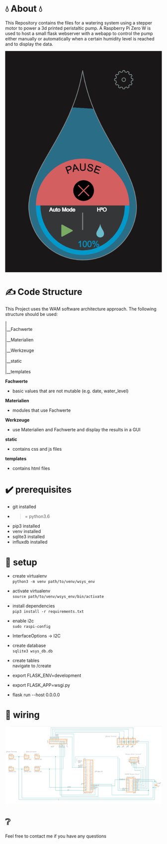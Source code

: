 💧 About 💧
===========

This Repository contains the files for a watering system using a stepper motor to power a 3d printed peristaltic pump. A Raspberry Pi Zero W is used to host a small flask webserver with a webapp to control the pump either manually or automatically when a certain humidity level is reached and to display the data. 

![widget](widget.png)


✍️ Code Structure
=========
  
  This Project uses the WAM software architecture approach. The following structure should be used:
  
  |  
  |__Fachwerte  
  |  
  |__Materialien  
  |  
  |__Werkzeuge  
  |  
  |__static  
  |  
  |__templates  
  
  **Fachwerte**  
  - basic values that are not mutable (e.g. date, water_level)  
  
  **Materialien**  
  - modules that use Fachwerte  
  
  **Werkzeuge**  
  - use Materialien and Fachwerte and display the results in a GUI  

  **static**
  - contains css and js files  

  **templates**
  - contains html files



:heavy_check_mark: prerequisites
=============
- git installed  
-  >= python3.6  
- pip3 installed  
- venv installed  
- sqlite3 installed  
- influxdb installed


:wrench: setup
=====
- create virtualenv  
`python3 -m venv path/to/venv/wsys_env`

- activate virtualenv  
`source path/to/venv/wsys_env/bin/activate`

- install dependencies  
`pip3 install -r requirements.txt`

- enable i2c  
`sudo raspi-config`
- InterfaceOptions -> I2C

- create database  
`sqlite3 wsys_db.db`

- create tables  
navigate to <ip-address>/create

- export FLASK_ENV=development  
- export FLASK_APP=wsgi.py  
- flask run --host 0.0.0.0  
  
  
 🔌 wiring
 ======
  
 ![wiring](wiring.png)
  
  
  ❔
  ===
  
  Feel free to contact me if you have any questions
